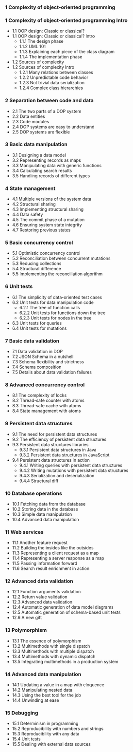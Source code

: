 ### 1 Complexity of object-oriented programming
### 1 Complexity of object-oriented programming Intro
- 1.1 OOP design: Classic or classical?
- 1.1 OOP design: Classic or classical? Intro
  - 1.1.1 The design phase
  - 1.1.2 UML 101
  - 1.1.3 Explaining each piece of the class diagram
  - 1.1.4 The implementation phase
- 1.2 Sources of complexity
- 1.2 Sources of complexity Intro
  - 1.2.1 Many relations between classes
  - 1.2.2 Unpredictable code behavior
  - 1.2.3 Not trivial data serialization
  - 1.2.4 Complex class hierarchies
### 2 Separation between code and data
- 2.1 The two parts of a DOP system
- 2.2 Data entities
- 2.3 Code modules
- 2.4 DOP systems are easy to understand
- 2.5 DOP systems are flexible
### 3 Basic data manipulation
- 3.1 Designing a data model
- 3.2 Representing records as maps
- 3.3 Manipulating data with generic functions
- 3.4 Calculating search results
- 3.5 Handling records of different types
### 4 State management
- 4.1 Multiple versions of the system data
- 4.2 Structural sharing
- 4.3 Implementing structural sharing
- 4.4 Data safety
- 4.5 The commit phase of a mutation
- 4.6 Ensuring system state integrity
- 4.7 Restoring previous states
### 5 Basic concurrency control
- 5.1 Optimistic concurrency control
- 5.2 Reconciliation between concurrent mutations
- 5.3 Reducing collections
- 5.4 Structural difference
- 5.5 Implementing the reconciliation algorithm
### 6 Unit tests
- 6.1 The simplicity of data-oriented test cases
- 6.2 Unit tests for data manipulation code
  - 6.2.1 The tree of function calls
  - 6.2.2 Unit tests for functions down the tree
  - 6.2.3 Unit tests for nodes in the tree
- 6.3 Unit tests for queries
- 6.4 Unit tests for mutations
### 7 Basic data validation
- 7.1 Data validation in DOP
- 7.2 JSON Schema in a nutshell
- 7.3 Schema flexibility and strictness
- 7.4 Schema composition
- 7.5 Details about data validation failures
### 8 Advanced concurrency control
- 8.1 The complexity of locks
- 8.2 Thread-safe counter with atoms
- 8.3 Thread-safe cache with atoms
- 8.4 State management with atoms
### 9 Persistent data structures
- 9.1 The need for persistent data structures
- 9.2 The efficiency of persistent data structures
- 9.3 Persistent data structures libraries
  - 9.3.1 Persistent data structures in Java
  - 9.3.2 Persistent data structures in JavaScript
- 9.4 Persistent data structures in action
  - 9.4.1 Writing queries with persistent data structures
  - 9.4.2 Writing mutations with persistent data structures
  - 9.4.3 Serialization and deserialization
  - 9.4.4 Structural diff
### 10 Database operations
- 10.1 Fetching data from the database
- 10.2 Storing data in the database
- 10.3 Simple data manipulation
- 10.4 Advanced data manipulation
### 11 Web services
- 11.1 Another feature request
- 11.2 Building the insides like the outsides
- 11.3 Representing a client request as a map
- 11.4 Representing a server response as a map
- 11.5 Passing information forward
- 11.6 Search result enrichment in action
### 12 Advanced data validation
- 12.1 Function arguments validation
- 12.2 Return value validation
- 12.3 Advanced data validation
- 12.4 Automatic generation of data model diagrams
- 12.5 Automatic generation of schema-based unit tests
- 12.6 A new gift
### 13 Polymorphism
- 13.1 The essence of polymorphism
- 13.2 Multimethods with single dispatch
- 13.3 Multimethods with multiple dispatch
- 13.4 Multimethods with dynamic dispatch
- 13.5 Integrating multimethods in a production system
### 14 Advanced data manipulation
- 14.1 Updating a value in a map with eloquence
- 14.2 Manipulating nested data
- 14.3 Using the best tool for the job
- 14.4 Unwinding at ease
### 15 Debugging
- 15.1 Determinism in programming
- 15.2 Reproducibility with numbers and strings
- 15.3 Reproducibility with any data
- 15.4 Unit tests
- 15.5 Dealing with external data sources